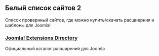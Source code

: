 ## Белый список сайтов 2
Список провернный сайтов, где можно купить/скачать расшиерния и шаблоны для Joomla!

### [Joomla! Extensions Directory](https://extensions.joomla.org/)
Официальный каталог расширений для Joomla